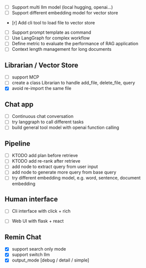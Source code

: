 - [ ] Support multi llm model (local hugging, openai...)
- [ ] Support different embedding model for vector store
- [r] Add cli tool to load file to vector store
- [ ] Support prompt template as command
- [ ] Use LangGraph for complex workflow
- [ ] Define metric to evaluate the performance of RAG application
- [ ] Context length management for long documents

## Librarian / Vector Store 
- [ ] support MCP
- [ ] create a class Librarian to handle add_file, delete_file, query
- [x] avoid re-import the same file

## Chat app
- [ ] Continuous chat conversation
- [ ] try langgraph to call different tasks
- [ ] build general tool model with openai function calling

## Pipeline
- [ ] KTODO add plan before retrieve
- [ ] KTODO add re-rank after retrieve
- [ ] add node to extract query from user input
- [ ] add node to generate more query from base query
- [ ] try different embedding model, e.g. word, sentence, document embedding

## Human interface

- [ ] Cli interface with click + rich
- [ ] Web UI with flask + react



## Remin Chat
- [x] support search only mode 
- [x] support switch llm
- [x] output_mode [debug / detail / simple]
